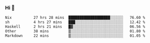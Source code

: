 ### Hi 👋

<!--START_SECTION:waka-->

```txt
Nix          27 hrs 28 mins  ███████████████████░░░░░░   76.60 %
sh           4 hrs 27 mins   ███░░░░░░░░░░░░░░░░░░░░░░   12.42 %
Haskell      2 hrs 21 mins   █▓░░░░░░░░░░░░░░░░░░░░░░░   06.56 %
Other        38 mins         ▒░░░░░░░░░░░░░░░░░░░░░░░░   01.80 %
Markdown     22 mins         ▒░░░░░░░░░░░░░░░░░░░░░░░░   01.05 %
```

<!--END_SECTION:waka-->
